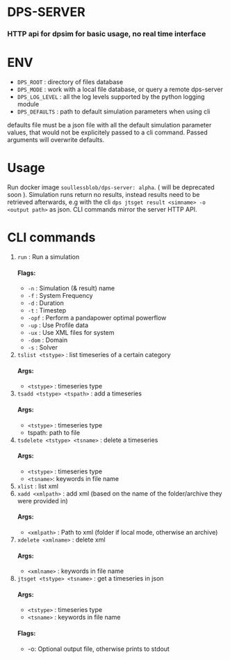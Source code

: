 # DPS-SERVER
### HTTP api for dpsim for basic usage, no real time interface

# ENV

- `DPS_ROOT` : directory of files database
- `DPS_MODE` : work with a local file database, or query a remote dps-server
- `DPS_LOG_LEVEL` : all the log levels supported by the python logging module
- `DPS_DEFAULTS` : path to default simulation parameters when using cli

defaults file must be a json file with all the default simulation parameter values,
that would not be explicitely passed to a cli command. Passed arguments will overwrite 
defaults.
# Usage
Run docker image `soullessblob/dps-server: alpha`. ( will be deprecated soon ).
Simulation runs return no results, instead results need to be retrieved afterwards, e.g with the cli
`dps jtsget result <simname> -o <output path>` as json.
CLI commands mirror the server HTTP API.

# CLI commands

1. `run` : Run a simulation
    #### Flags:
    - `-n` : Simulation (& result) name
    - `-f` : System Frequency
    - `-d` : Duration
    - `-t` : Timestep
    - `-opf` : Perform a pandapower optimal powerflow
    - `-up` : Use Profile data
    - `-ux` : Use XML files for system
    - `-dom` : Domain
    - `-s` : Solver
1. `tslist <tstype>` : list timeseries of a certain category
    #### Args:
    - `<tstype>` : timeseries type
3. `tsadd <tstype> <tspath>` : add a timeseries
    #### Args:
    - `<tstype>` : timeseries type
    - tspath: path to file
4. `tsdelete <tstype> <tsname>` : delete a timeseries
    #### Args:
    - `<tstype>` : timeseries type
    - `<tsname>`: keywords in file name
5. `xlist` : list xml
6. `xadd <xmlpath>` : add xml (based on the name of the folder/archive they were provided in)
    #### Args:
    - `<xmlpath>` : Path to xml (folder if local mode, otherwise an archive)
7. `xdelete <xmlname>` : delete xml
    #### Args:
    - `<xmlname>` : keywords in file name
8. `jtsget <tstype> <tsname>` : get a timeseries in json
    #### Args:
    - `<tstype>` : timeseries type
    - `<tsname>` : keywords in file name
    #### Flags:
    - -o: Optional output file, otherwise prints to stdout
